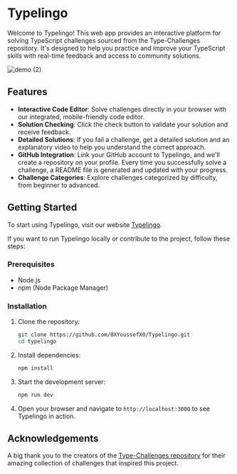 # Typelingo

Welcome to Typelingo! This web app provides an interactive platform for solving TypeScript challenges sourced from the Type-Challenges repository. It's designed to help you practice and improve your TypeScript skills with real-time feedback and access to community solutions.

![demo (2)](https://github.com/0XYoussefX0/Typelingo/assets/151054138/bc1ea88f-ed26-4436-9208-8db0abebec7e)

## Features

- **Interactive Code Editor**: Solve challenges directly in your browser with our integrated, mobile-friendly code editor.
- **Solution Checking**: Click the check button to validate your solution and receive feedback.
- **Detailed Solutions**: If you fail a challenge, get a detailed solution and an explanatory video to help you understand the correct approach.
- **GitHub Integration**: Link your GitHub account to Typelingo, and we'll create a repository on your profile. Every time you successfully solve a challenge, a README file is generated and updated with your progress.
- **Challenge Categories**: Explore challenges categorized by difficulty, from beginner to advanced.

## Getting Started

To start using Typelingo, visit our website [Typelingo](https://typelingo.vercel.app/).

If you want to run Typelingo locally or contribute to the project, follow these steps:

### Prerequisites

- Node.js
- npm (Node Package Manager)

### Installation

1. Clone the repository:

   ```bash
   git clone https://github.com/0XYoussefX0/Typelingo.git
   cd typelingo
   ```

2. Install dependencies:

   ```bash
   npm install
   ```

3. Start the development server:

   ```bash
   npm run dev
   ```

4. Open your browser and navigate to `http://localhost:3000` to see Typelingo in action.

## Acknowledgements

A big thank you to the creators of the [Type-Challenges repository](https://github.com/type-challenges/type-challenges) for their amazing collection of challenges that inspired this project.
